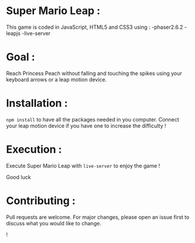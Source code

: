 # Super Mario Leap :

This game is coded in JavaScript, HTML5 and CSS3 using :
-phaser2.6.2
-leapjs
-live-server

# Goal :

Reach Princess Peach without falling and touching the spikes using your keyboard arrows or a leap motion device. 

# Installation :

`npm install` to have all the packages needed in you computer.
Connect your leap motion device if you have one to increase the difficulty !

# Execution :

Execute Super Mario Leap with `live-server` to enjoy the game !

Good luck 

# Contributing :

Pull requests are welcome. For major changes, please open an issue first to discuss what you would like to change.

!